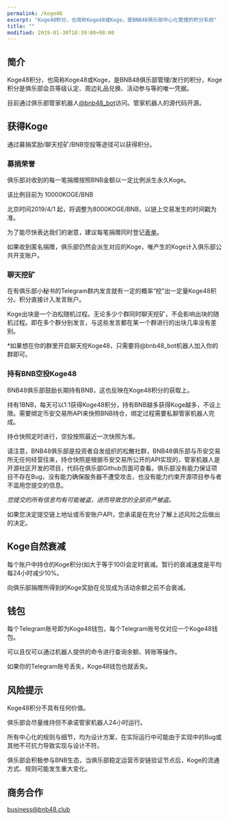 ```yaml
---
permalink: /koge48
excerpt: "Koge48积分，也简称Koge48或Koge，是BNB48俱乐部中心化管理的积分系统"
title: ""
modified: 2019-01-30T18:39:00+08:00
---
```

## 简介
Koge48积分，也简称Koge48或Koge，是BNB48俱乐部管理/发行的积分，Koge积分是俱乐部会员等级认定、周边礼品兑换、活动参与等的唯一凭据。

目前通过俱乐部管家机器人[@bnb48_bot](https://t.me/bnb48_bot)访问。管家机器人的源代码开源。

## 获得Koge
通过募捐奖励/聊天挖矿/BNB空投等途径可以获得积分。

### 募捐荣誉
俱乐部对收到的每一笔捐赠按照BNB金额以一定比例派生永久Koge。

该比例目前为 10000KOGE/BNB

北京时间2019/4/1 起，将调整为8000KOGE/BNB，以链上交易发生的时间戳为准。

为了能尽快表达我们的谢意，建议每笔捐赠同时登记[表单](http://bnb48club.mikecrm.com/c3iNLGn)。

如果收到匿名捐赠，俱乐部仍然会派生对应的Koge，唯产生的Koge计入俱乐部公共开支账户。

### 聊天挖矿
在有俱乐部小秘书的Telegram群内发言就有一定的概率“挖”出一定量Koge48积分。积分直接计入发言账户。

Koge出块是一个泊松随机过程。无论多少个群同时聊天挖矿，不会影响出块的随机过程。即在多个群分别发言，与这些发言都在某一个群进行的出块几率没有差别。

\*如果想在你的群里开启聊天挖Koge48，只需要将@bnb48_bot机器人加入你的群即可。

### 持有BNB空投Koge48
BNB48俱乐部鼓励长期持有BNB，这也反映在Koge48积分的获取上。

持有1BNB，每天可以1:1获得Koge48积分，持有BNB越多获得Koge越多，不设上限。需要绑定币安交易所API来快照BNB持仓，绑定过程需要私聊管家机器人完成。

持仓快照定时进行，空投按照最近一次快照为准。

请注意，BNB48俱乐部是投资者自发组织的松散社群，BNB48俱乐部与币安交易所无任何经营往来，持仓快照是根据币安交易所公开的API实现的，管家机器人是开源社区开发的项目，代码在俱乐部Github页面可查看。俱乐部没有能力保证项目不存在Bug，没有能力确保服务器不遭受攻击，也没有能力约束开源项目参与者不滥用您提交的信息。

_您提交的所有信息均有可能被盗，进而导致您的全部资产被盗。_

如果您决定提交链上地址或币安账户API，您承诺是在充分了解上述风险之后做出的决定。

## Koge自然衰减
每个账户中持仓的Koge积分(如大于等于100)会定时衰减。暂行的衰减速度是平均每24小时减少10%。

向俱乐部捐赠所得到的Koge奖励在兑现成为活动余额之前不会衰减。


## 钱包
每个Telegram账号即为Koge48钱包，每个Telegram账号仅对应一个Koge48钱包。

可以且仅可以通过机器人提供的命令进行查询余额、转账等操作。

如果你的Telegram账号丢失，Koge48钱包也就丢失。


## 风险提示
Koge48积分不具有任何价值。

俱乐部会尽量维持但不承诺管家机器人24小时运行。

所有中心化的规则与细节，均为设计方案，在实际运行中可能由于实现中的Bug或其他不可抗力导致实现与设计不符。

俱乐部会积极参与BNB生态，当俱乐部稳定运营币安链验证节点后，Koge的流通方式、规则可能发生重大变化。

## 商务合作
business@bnb48.club
